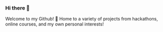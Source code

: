 ### Hi there 👋 

Welcome to my Github! 🤖   Home to a variety of projects from hackathons, online courses, and my own personal interests!
  
<!--
**juliabturner/juliabturner** is a ✨ _special_ ✨ repository because its `README.md` (this file) appears on your GitHub profile.

## I'm currently working on:
  - A C++ Match-Three Game
  
## I'm currently learning about:
  - C++ Game Development 💬
  - React.js ⚛

- 🔭 I’m currently working on ...
- 🌱 I’m currently learning ...
- 👯 I’m looking to collaborate on ...
- 🤔 I’m looking for help with ...
- 💬 Ask me about ...
- 📫 How to reach me: ...
- 😄 Pronouns: ...
- ⚡ Fun fact: ...
-->

